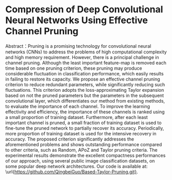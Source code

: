Compression of Deep Convolutional Neural Networks Using Effective Channel Pruning
======

Abstract：Pruning is a promising technology for convolutional neural networks (CNNs) to address the problems of high computational complexity and high memory requirement. However, there is a principal challenge in channel pruning. Although the least important feature-map is removed each time based on one pruning criterion, these pruning may produce considerable fluctuation in classification performance, which easily results in failing to restore its capacity. We propose an effective channel pruning criterion to reduce redundant parameters, while significantly reducing such fluctuations. This criterion adopts the loss-approximating Taylor expansion based on not the pruned parameters but the parameters in the subsequent convolutional layer, which differentiates our method from existing methods, to evaluate the importance of each channel. To improve the learning effectivity and efficiency, the importance of these channels is ranked using a small proportion of training dataset. Furthermore, after each least important channel is pruned, a small fraction of training dataset is used to fine-tune the pruned network to partially recover its accuracy. Periodically, more proportion of training dataset is used for the intensive recovery in accuracy. The proposed criterion significantly addresses the aforementioned problems and shows outstanding performance compared to other criteria, such as Random, APoZ and Taylor pruning criteria. The experimental results demonstrate the excellent compactness performances of our approach, using several public image classification datasets, on some popular deep network architectures. Our code is available at: \url{https://github.com/QingbeiGuo/Based-Taylor-Pruning.git}.
